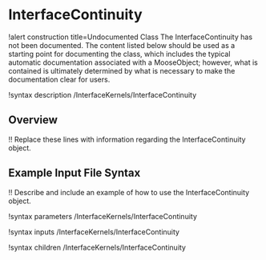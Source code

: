 # InterfaceContinuity

!alert construction title=Undocumented Class
The InterfaceContinuity has not been documented. The content listed below should be used as a starting point for
documenting the class, which includes the typical automatic documentation associated with a
MooseObject; however, what is contained is ultimately determined by what is necessary to make the
documentation clear for users.

!syntax description /InterfaceKernels/InterfaceContinuity

## Overview

!! Replace these lines with information regarding the InterfaceContinuity object.

## Example Input File Syntax

!! Describe and include an example of how to use the InterfaceContinuity object.

!syntax parameters /InterfaceKernels/InterfaceContinuity

!syntax inputs /InterfaceKernels/InterfaceContinuity

!syntax children /InterfaceKernels/InterfaceContinuity
